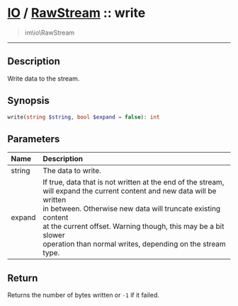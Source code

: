 # [IO](IO.md) / [RawStream](IO-RawStream.md) :: write
 > im\io\RawStream
____

## Description
Write data to the stream.

## Synopsis
```php
write(string $string, bool $expand = false): int
```

## Parameters
| Name | Description |
| :--- | :---------- |
| string | The data to write. |
| expand | If true, data that is not written at the end of the stream,<br />will expand the current content and new data will be written<br />in between. Otherwise new data will truncate existing content<br />at the current offset. Warning though, this may be a bit slower<br />operation than normal writes, depending on the stream type. |

## Return
Returns the number of bytes written or `-1` if it failed.
